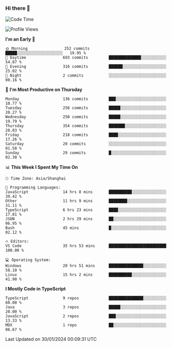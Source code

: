 ### Hi there 👋

<!--
**waynelwz/waynelwz** is a ✨ _special_ ✨ repository because its `README.md` (this file) appears on your GitHub profile.

Here are some ideas to get you started:

- 🔭 I’m currently working on ...
- 🌱 I’m currently learning ...
- 👯 I’m looking to collaborate on ...
- 🤔 I’m looking for help with ...
- 💬 Ask me about ...
- 📫 How to reach me: ...
- 😄 Pronouns: ...
- ⚡ Fun fact: ...
-->

<!--START_SECTION:waka-->
![Code Time](http://img.shields.io/badge/Code%20Time-2%2C421%20hrs%2030%20mins-blue)

![Profile Views](http://img.shields.io/badge/Profile%20Views-1-blue)

**I'm an Early 🐤** 

```text
🌞 Morning                252 commits         █████░░░░░░░░░░░░░░░░░░░░   19.95 % 
🌆 Daytime                693 commits         ██████████████░░░░░░░░░░░   54.87 % 
🌃 Evening                316 commits         ██████░░░░░░░░░░░░░░░░░░░   25.02 % 
🌙 Night                  2 commits           ░░░░░░░░░░░░░░░░░░░░░░░░░   00.16 % 
```
📅 **I'm Most Productive on Thursday** 

```text
Monday                   136 commits         ███░░░░░░░░░░░░░░░░░░░░░░   10.77 % 
Tuesday                  256 commits         █████░░░░░░░░░░░░░░░░░░░░   20.27 % 
Wednesday                250 commits         █████░░░░░░░░░░░░░░░░░░░░   19.79 % 
Thursday                 354 commits         ███████░░░░░░░░░░░░░░░░░░   28.03 % 
Friday                   218 commits         ████░░░░░░░░░░░░░░░░░░░░░   17.26 % 
Saturday                 20 commits          ░░░░░░░░░░░░░░░░░░░░░░░░░   01.58 % 
Sunday                   29 commits          █░░░░░░░░░░░░░░░░░░░░░░░░   02.30 % 
```


📊 **This Week I Spent My Time On** 

```text
🕑︎ Time Zone: Asia/Shanghai

💬 Programming Languages: 
JavaScript               14 hrs 8 mins       ██████████░░░░░░░░░░░░░░░   39.42 % 
Other                    11 hrs 9 mins       ████████░░░░░░░░░░░░░░░░░   31.11 % 
TypeScript               6 hrs 23 mins       ████░░░░░░░░░░░░░░░░░░░░░   17.81 % 
JSON                     2 hrs 29 mins       ██░░░░░░░░░░░░░░░░░░░░░░░   06.95 % 
Bash                     45 mins             █░░░░░░░░░░░░░░░░░░░░░░░░   02.12 % 

🔥 Editors: 
VS Code                  35 hrs 53 mins      █████████████████████████   100.00 % 

💻 Operating System: 
Windows                  20 hrs 51 mins      ███████████████░░░░░░░░░░   58.10 % 
Linux                    15 hrs 2 mins       ██████████░░░░░░░░░░░░░░░   41.90 % 
```

**I Mostly Code in TypeScript** 

```text
TypeScript               9 repos             ███████████████░░░░░░░░░░   60.00 % 
Java                     3 repos             █████░░░░░░░░░░░░░░░░░░░░   20.00 % 
JavaScript               2 repos             ███░░░░░░░░░░░░░░░░░░░░░░   13.33 % 
MDX                      1 repo              ██░░░░░░░░░░░░░░░░░░░░░░░   06.67 % 
```




 Last Updated on 30/01/2024 00:09:31 UTC
<!--END_SECTION:waka-->
